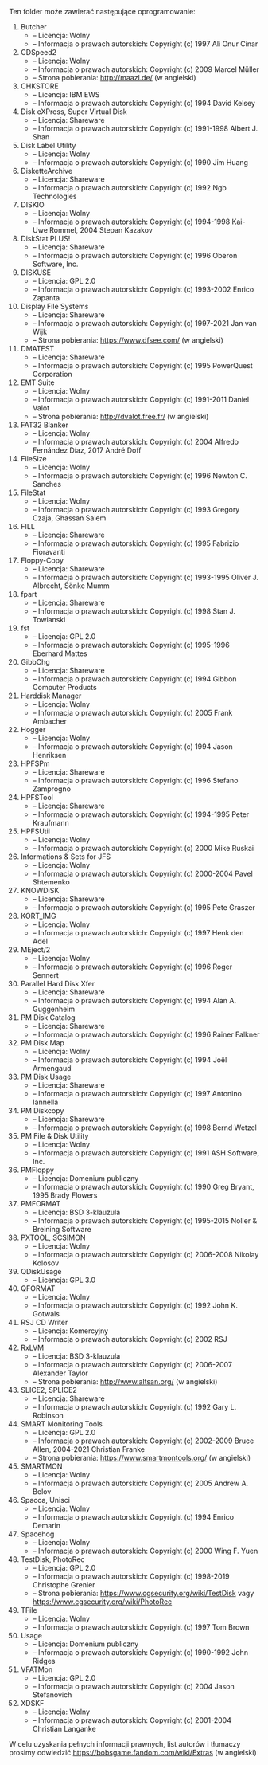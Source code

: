 Ten folder może zawierać następujące oprogramowanie:

1. Butcher
   - – Licencja: Wolny
   - – Informacja o prawach autorskich: Copyright (c) 1997 Ali Onur Cinar
2. CDSpeed2
   - – Licencja: Wolny
   - – Informacja o prawach autorskich: Copyright (c) 2009 Marcel Müller
   - – Strona pobierania: http://maazl.de/ (w angielski)
3. CHKSTORE
   - – Licencja: IBM EWS
   - – Informacja o prawach autorskich: Copyright (c) 1994 David Kelsey
4. Disk eXPress, Super Virtual Disk
   - – Licencja: Shareware
   - – Informacja o prawach autorskich: Copyright (c) 1991-1998 Albert J. Shan
5. Disk Label Utility
   - – Licencja: Wolny
   - – Informacja o prawach autorskich: Copyright (c) 1990 Jim Huang
6. DisketteArchive
   - – Licencja: Shareware
   - – Informacja o prawach autorskich: Copyright (c) 1992 Ngb Technologies
7. DISKIO
   - – Licencja: Wolny
   - – Informacja o prawach autorskich: Copyright (c) 1994-1998 Kai-Uwe Rommel, 2004 Stepan Kazakov
8. DiskStat PLUS!
   - – Licencja: Shareware
   - – Informacja o prawach autorskich: Copyright (c) 1996 Oberon Software, Inc.
9. DISKUSE
   - – Licencja: GPL 2.0
   - – Informacja o prawach autorskich: Copyright (c) 1993-2002 Enrico Zapanta
10. Display File Systems
    - – Licencja: Shareware
    - – Informacja o prawach autorskich: Copyright (c) 1997-2021 Jan van Wijk
    - – Strona pobierania: https://www.dfsee.com/ (w angielski)
11. DMATEST
    - – Licencja: Shareware
    - – Informacja o prawach autorskich: Copyright (c) 1995 PowerQuest Corporation
12. EMT Suite
    - – Licencja: Wolny
    - – Informacja o prawach autorskich: Copyright (c) 1991-2011 Daniel Valot
    - – Strona pobierania: http://dvalot.free.fr/ (w angielski)
13. FAT32 Blanker
    - – Licencja: Wolny
    - – Informacja o prawach autorskich: Copyright (c) 2004 Alfredo Fernández Díaz, 2017 André Doff
14. FileSize
    - – Licencja: Wolny
    - – Informacja o prawach autorskich: Copyright (c) 1996 Newton C. Sanches
15. FileStat
    - – Licencja: Wolny
    - – Informacja o prawach autorskich: Copyright (c) 1993 Gregory Czaja, Ghassan Salem
16. FILL
    - – Licencja: Shareware
    - – Informacja o prawach autorskich: Copyright (c) 1995 Fabrizio Fioravanti
17. Floppy-Copy
    - – Licencja: Shareware
    - – Informacja o prawach autorskich: Copyright (c) 1993-1995 Oliver J. Albrecht, Sönke Mumm
18. fpart
    - – Licencja: Shareware
    - – Informacja o prawach autorskich: Copyright (c) 1998 Stan J. Towianski
19. fst
    - – Licencja: GPL 2.0
    - – Informacja o prawach autorskich: Copyright (c) 1995-1996 Eberhard Mattes
20. GibbChg
    - – Licencja: Shareware
    - – Informacja o prawach autorskich: Copyright (c) 1994 Gibbon Computer Products
21. Harddisk Manager
    - – Licencja: Wolny
    - – Informacja o prawach autorskich: Copyright (c) 2005 Frank Ambacher
22. Hogger
    - – Licencja: Wolny
    - – Informacja o prawach autorskich: Copyright (c) 1994 Jason Henriksen
23. HPFSPm
    - – Licencja: Shareware
    - – Informacja o prawach autorskich: Copyright (c) 1996 Stefano Zamprogno
24. HPFSTool
    - – Licencja: Shareware
    - – Informacja o prawach autorskich: Copyright (c) 1994-1995 Peter Kraufmann
25. HPFSUtil
    - – Licencja: Wolny
    - – Informacja o prawach autorskich: Copyright (c) 2000 Mike Ruskai
26. Informations & Sets for JFS
    - – Licencja: Wolny
    - – Informacja o prawach autorskich: Copyright (c) 2000-2004 Pavel Shtemenko
27. KNOWDISK
    - – Licencja: Shareware
    - – Informacja o prawach autorskich: Copyright (c) 1995 Pete Graszer
28. KORT_IMG
    - – Licencja: Wolny
    - – Informacja o prawach autorskich: Copyright (c) 1997 Henk den Adel
29. MEject/2
    - – Licencja: Wolny
    - – Informacja o prawach autorskich: Copyright (c) 1996 Roger Sennert
30. Parallel Hard Disk Xfer
    - – Licencja: Shareware
    - – Informacja o prawach autorskich: Copyright (c) 1994 Alan A. Guggenheim
31. PM Disk Catalog
    - – Licencja: Shareware
    - – Informacja o prawach autorskich: Copyright (c) 1996 Rainer Falkner
32. PM Disk Map
    - – Licencja: Wolny
    - – Informacja o prawach autorskich: Copyright (c) 1994 Joël Armengaud
33. PM Disk Usage
    - – Licencja: Shareware
    - – Informacja o prawach autorskich: Copyright (c) 1997 Antonino Iannella
34. PM Diskcopy
    - – Licencja: Shareware
    - – Informacja o prawach autorskich: Copyright (c) 1998 Bernd Wetzel
35. PM File & Disk Utility
    - – Licencja: Wolny
    - – Informacja o prawach autorskich: Copyright (c) 1991 ASH Software, Inc.
36. PMFloppy
    - – Licencja: Domenium publiczny
    - – Informacja o prawach autorskich: Copyright (c) 1990 Greg Bryant, 1995 Brady Flowers
37. PMFORMAT
    - – Licencja: BSD 3-klauzula
    - – Informacja o prawach autorskich: Copyright (c) 1995-2015 Noller & Breining Software
38. PXTOOL, SCSIMON
    - – Licencja: Wolny
    - – Informacja o prawach autorskich: Copyright (c) 2006-2008 Nikolay Kolosov
39. QDiskUsage
    - – Licencja: GPL 3.0
40. QFORMAT
    - – Licencja: Wolny
    - – Informacja o prawach autorskich: Copyright (c) 1992 John K. Gotwals
41. RSJ CD Writer
    - – Licencja: Komercyjny
    - – Informacja o prawach autorskich: Copyright (c) 2002 RSJ
42. RxLVM
    - – Licencja: BSD 3-klauzula
    - – Informacja o prawach autorskich: Copyright (c) 2006-2007 Alexander Taylor
    - – Strona pobierania: http://www.altsan.org/ (w angielski)
43. SLICE2, SPLICE2
    - – Licencja: Shareware
    - – Informacja o prawach autorskich: Copyright (c) 1992 Gary L. Robinson
44. SMART Monitoring Tools
    - – Licencja: GPL 2.0
    - – Informacja o prawach autorskich: Copyright (c) 2002-2009 Bruce Allen, 2004-2021 Christian Franke
    - – Strona pobierania: https://www.smartmontools.org/ (w angielski)
45. SMARTMON
    - – Licencja: Wolny
    - – Informacja o prawach autorskich: Copyright (c) 2005 Andrew A. Belov
46. Spacca, Unisci
    - – Licencja: Wolny
    - – Informacja o prawach autorskich: Copyright (c) 1994 Enrico Demarin
47. Spacehog
    - – Licencja: Wolny
    - – Informacja o prawach autorskich: Copyright (c) 2000 Wing F. Yuen
48. TestDisk, PhotoRec
    - – Licencja: GPL 2.0
    - – Informacja o prawach autorskich: Copyright (c) 1998-2019 Christophe Grenier
    - – Strona pobierania: https://www.cgsecurity.org/wiki/TestDisk vagy https://www.cgsecurity.org/wiki/PhotoRec
49. TFile
    - – Licencja: Wolny
    - – Informacja o prawach autorskich: Copyright (c) 1997 Tom Brown
50. Usage
    - – Licencja: Domenium publiczny
    - – Informacja o prawach autorskich: Copyright (c) 1990-1992 John Ridges
51. VFATMon
    - – Licencja: GPL 2.0
    - – Informacja o prawach autorskich: Copyright (c) 2004 Jason Stefanovich
52. XDSKF
    - – Licencja: Wolny
    - – Informacja o prawach autorskich: Copyright (c) 2001-2004 Christian Langanke

W celu uzyskania pełnych informacji prawnych, list autorów i tłumaczy prosimy odwiedzić https://bobsgame.fandom.com/wiki/Extras (w angielski)
